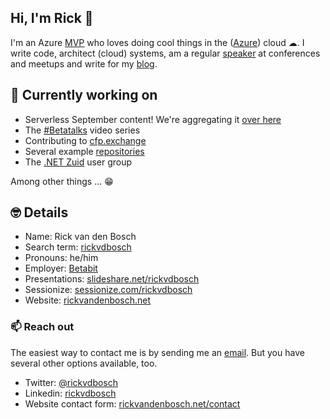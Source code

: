 ## Hi, I'm Rick 👋

I'm an Azure [MVP](https://mvp.microsoft.com/en-us/PublicProfile/5003402) who loves doing cool things in the ([Azure](https://www.azure.com)) cloud ☁. I write code, architect (cloud) systems, am a regular [speaker](https://www.rickvandenbosch.net/speaker/) at conferences and meetups and write for my [blog](https://www.rickvandenbosch.net/blog/).

## 🔭 Currently working on

- Serverless September content! We're aggregating it [over here](https://www.betabit.nl/serverless-september)
- The [#Betatalks](https://www.youtube.com/playlist?list=PLCLCtgDNNiJR_LDx6RT8X50VrKAH3_49B) video series
- Contributing to [cfp.exchange](https://cfp.exchange/)
- Several example [repositories](https://github.com/rickvdbosch?tab=repositories)
- The [.NET Zuid](https://www.dotnetzuid.nl) user group

Among other things ... 😁

## 🤓 Details

- Name: Rick van den Bosch  
- Search term: [rickvdbosch](https://www.duckduckgo.com/?q=rickvdbosch)
- Pronouns: he/him
- Employer: [Betabit](https://www.betabit.nl)
- Presentations: [slideshare.net/rickvdbosch](https://www.slideshare.net/rickvdbosch)
- Sessionize: [sessionize.com/rickvdbosch](https://sessionize.com/rickvdbosch/)
- Website: [rickvandenbosch.net](https://www.rickvandenbosch.net)

### 📫 Reach out

The easiest way to contact me is by sending me an [email](mailto:rickvdbosch@outlook.com). But you have
several other options available, too. 

- Twitter: [@rickvdbosch](https://www.twitter.com/rickvdbosch)  
- Linkedin: [rickvdbosch](https://www.linkedin.com/in/rickvdbosch/)  
- Website contact form: [rickvandenbosch.net/contact](https://www.rickvandenbosch.net/contact)

